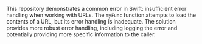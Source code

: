 This repository demonstrates a common error in Swift: insufficient error handling when working with URLs.  The `myFunc` function attempts to load the contents of a URL, but its error handling is inadequate.  The solution provides more robust error handling, including logging the error and potentially providing more specific information to the caller.